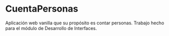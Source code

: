 # CuentaPersonas
Aplicación web vanilla que su propósito es contar personas. Trabajo hecho para el módulo de Desarrollo de Interfaces.
